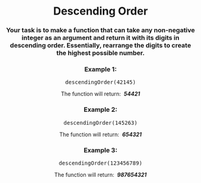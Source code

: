 <div align = "center">

# Descending Order

</div>

<div align = "center">

<h3>Your task is to make a function that can take any non-negative integer as an argument and return it with its digits in descending order. Essentially, rearrange the digits to create the highest possible number.</h3>

<h3>Example 1:</h3>

<pre>descendingOrder(42145)</pre>

<p>The function will return: &nbsp;<strong><em>54421</em></strong></p>

<h3>Example 2:</h3>

<pre>descendingOrder(145263)</pre>

<p>The function will return: &nbsp;<strong><em>654321</em></strong></p>

<h3>Example 3:</h3>

<pre>descendingOrder(123456789)</pre>

<p>The function will return: &nbsp;<strong><em>987654321</em></strong></p>

</div>
